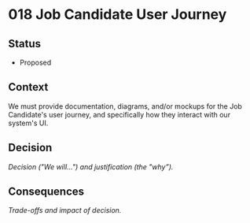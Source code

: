 # 018 Job Candidate User Journey

## Status

- Proposed

## Context

We must provide documentation, diagrams, and/or mockups for the Job Candidate's user journey, and specifically how they interact with our system's UI.

## Decision

_Decision ("We will...") and justification (the "why”)._

## Consequences

_Trade-offs and impact of decision._

